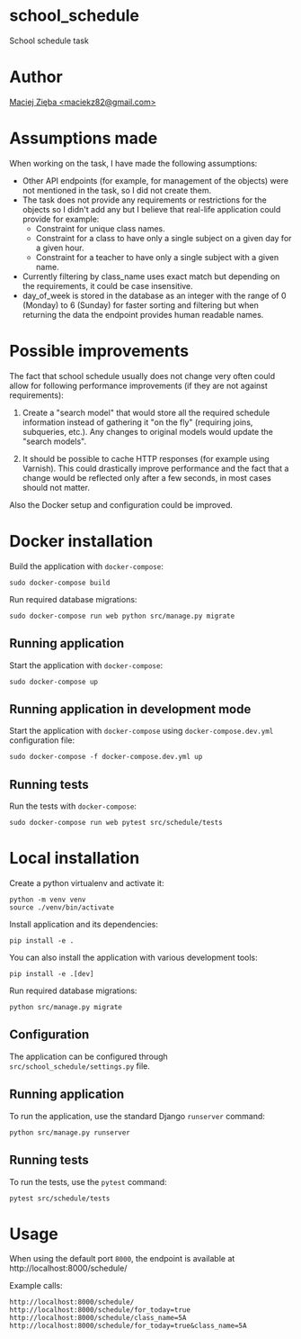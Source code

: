 # school_schedule

School schedule task


# Author
[Maciej Zięba \<maciekz82@gmail.com\>](https://github.com/maciekz)


# Assumptions made

When working on the task, I have made the following assumptions:

 * Other API endpoints (for example, for management of the objects) were not mentioned in the task, so I did not create them.
 * The task does not provide any requirements or restrictions for the objects so I didn't add any but I believe that real-life application could provide for example:
    * Constraint for unique class names.
    * Constraint for a class to have only a single subject on a given day for a given hour.
    * Constraint for a teacher to have only a single subject with a given name.
 * Currently filtering by class_name uses exact match but depending on the requirements, it could be case insensitive.
 * day_of_week is stored in the database as an integer with the range of 0 (Monday) to 6 (Sunday) for faster sorting and filtering but when returning the data the endpoint provides human readable names.


# Possible improvements

The fact that school schedule usually does not change very often could allow for following performance improvements (if they are not against requirements):

1. Create a "search model" that would store all the required schedule information instead of gathering it "on the fly" (requiring joins, subqueries, etc.). Any changes to original models would update the "search models".

2. It should be possible to cache HTTP responses (for example using Varnish). This could drastically improve performance and the fact that a change would be reflected only after a few seconds, in most cases should not matter.


Also the Docker setup and configuration could be improved.


# Docker installation

Build the application with `docker-compose`:

```
sudo docker-compose build
```

Run required database migrations:

```
sudo docker-compose run web python src/manage.py migrate
```

## Running application

Start the application with `docker-compose`:

```
sudo docker-compose up
```

## Running application in development mode

Start the application with `docker-compose` using `docker-compose.dev.yml` configuration file:

```
sudo docker-compose -f docker-compose.dev.yml up
```

## Running tests

Run the tests with `docker-compose`:

```
sudo docker-compose run web pytest src/schedule/tests
```


# Local installation

Create a python virtualenv and activate it:

```
python -m venv venv
source ./venv/bin/activate
```

Install application and its dependencies:

```
pip install -e .
```

You can also install the application with various development tools:

```
pip install -e .[dev]
```

Run required database migrations:

```
python src/manage.py migrate
```

## Configuration

The application can be configured through `src/school_schedule/settings.py` file.

## Running application

To run the application, use the standard Django `runserver` command:

```
python src/manage.py runserver
```

## Running tests

To run the tests, use the `pytest` command:

```
pytest src/schedule/tests
```


# Usage

When using the default port `8000`, the endpoint is available at http://localhost:8000/schedule/

Example calls:

```
http://localhost:8000/schedule/
http://localhost:8000/schedule/for_today=true
http://localhost:8000/schedule/class_name=5A
http://localhost:8000/schedule/for_today=true&class_name=5A
```
